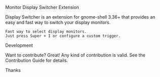 Monitor Display Switcher Extension

Display Switcher is an extension for gnome-shell 3.36+ that provides an easy and fast way to switch your display monitors.

    Fast way to select display monitors.
    Just press Super + I or configure a custom trigger.

Development

Want to contribute? Great! Any kind of contribution is valid. See the Contribution Guide for details.

Thanks

